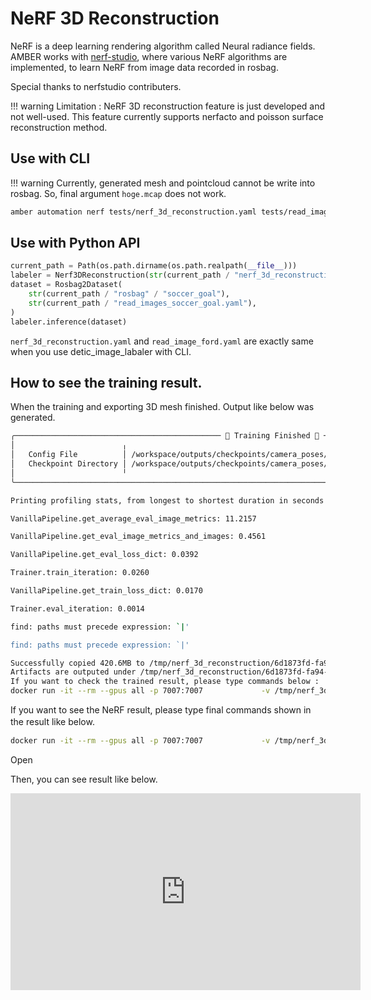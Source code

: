 # NeRF 3D Reconstruction

NeRF is a deep learning rendering algorithm called Neural radiance fields.
AMBER works with [nerf-studio](https://github.com/nerfstudio-project/nerfstudio), where various NeRF algorithms are implemented, to learn NeRF from image data recorded in rosbag.

Special thanks to nerfstudio contributers.

!!! warning
    Limitation : NeRF 3D reconstruction feature is just developed and not well-used.
    This feature currently supports nerfacto and poisson surface reconstruction method.

## Use with CLI

!!! warning
    Currently, generated mesh and pointcloud cannot be write into rosbag. So, final argument `hoge.mcap` does not work.

```bash
amber automation nerf tests/nerf_3d_reconstruction.yaml tests/read_images_soccer_goal.yaml tests/rosbag/soccer_goal/ hoge.mcap
```

## Use with Python API

```python
current_path = Path(os.path.dirname(os.path.realpath(__file__)))
labeler = Nerf3DReconstruction(str(current_path / "nerf_3d_reconstruction.yaml"))
dataset = Rosbag2Dataset(
    str(current_path / "rosbag" / "soccer_goal"),
    str(current_path / "read_images_soccer_goal.yaml"),
)
labeler.inference(dataset)
```

`nerf_3d_reconstruction.yaml` and `read_image_ford.yaml` are exactly same when you use detic_image_labaler with CLI.

## How to see the training result.

When the training and exporting 3D mesh finished.
Output like below was generated.

```bash
╭────────────────────────────────────────────── 🎉 Training Finished 🎉 ──────────────────────────────────────────────╮
│                        ╷                                                                                            │
│   Config File          │ /workspace/outputs/checkpoints/camera_poses/nerfacto/2023-06-10_100233/config.yml          │
│   Checkpoint Directory │ /workspace/outputs/checkpoints/camera_poses/nerfacto/2023-06-10_100233/nerfstudio_models   │
│                        ╵                                                                                            │
╰─────────────────────────────────────────────────────────────────────────────────────────────────────────────────────╯

Printing profiling stats, from longest to shortest duration in seconds

VanillaPipeline.get_average_eval_image_metrics: 11.2157

VanillaPipeline.get_eval_image_metrics_and_images: 0.4561

VanillaPipeline.get_eval_loss_dict: 0.0392

Trainer.train_iteration: 0.0260

VanillaPipeline.get_train_loss_dict: 0.0170

Trainer.eval_iteration: 0.0014

find: paths must precede expression: `|'

find: paths must precede expression: `|'

Successfully copied 420.6MB to /tmp/nerf_3d_reconstruction/6d1873fd-fa94-4c1a-a592-b4fd5cbc927e/outputs
Artifacts are outputed under /tmp/nerf_3d_reconstruction/6d1873fd-fa94-4c1a-a592-b4fd5cbc927e/outputs
If you want to check the trained result, please type commands below :
docker run -it --rm --gpus all -p 7007:7007             -v /tmp/nerf_3d_reconstruction/6d1873fd-fa94-4c1a-a592-b4fd5cbc927e:/workspace dromni/nerfstudio:0.3.1/bin/bash -c "find -name config.yml | xargs -I {} ns-viewer --load-config {}"
```

If you want to see the NeRF result, please type final commands shown in the result like below.　　

```bash
docker run -it --rm --gpus all -p 7007:7007             -v /tmp/nerf_3d_reconstruction/6d1873fd-fa94-4c1a-a592-b4fd5cbc927e:/workspace dromni/nerfstudio:0.3.1/bin/bash -c "find -name config.yml | xargs -I {} ns-viewer --load-config {}"
```

Open

Then, you can see result like below.

<iframe width="560" height="315" src="https://www.youtube.com/embed/NgEIB4TRRTo" title="YouTube video player" frameborder="0" allow="accelerometer; autoplay; clipboard-write; encrypted-media; gyroscope; picture-in-picture; web-share" allowfullscreen></iframe>
